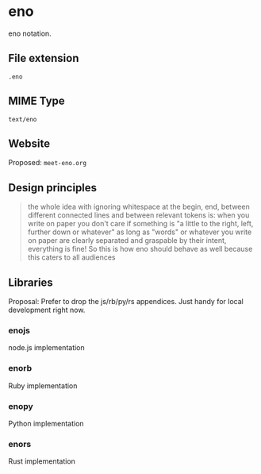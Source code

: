 # eno

eno notation.

## File extension

`.eno`

## MIME Type

`text/eno`


## Website

Proposed: `meet-eno.org`

## Design principles

> the whole idea with ignoring whitespace at the begin, end, between different connected lines and between relevant tokens is:
> when you write on paper you don't care if something is "a little to the right, left, further down or whatever"
> as long as "words" or whatever you write on paper are clearly separated and graspable by their intent,
> everything is fine! So this is how eno should behave as well because this caters to all audiences

## Libraries

Proposal: Prefer to drop the js/rb/py/rs appendices.
Just handy for local development right now.

### enojs

node.js implementation

### enorb

Ruby implementation

### enopy

Python implementation

### enors

Rust implementation
